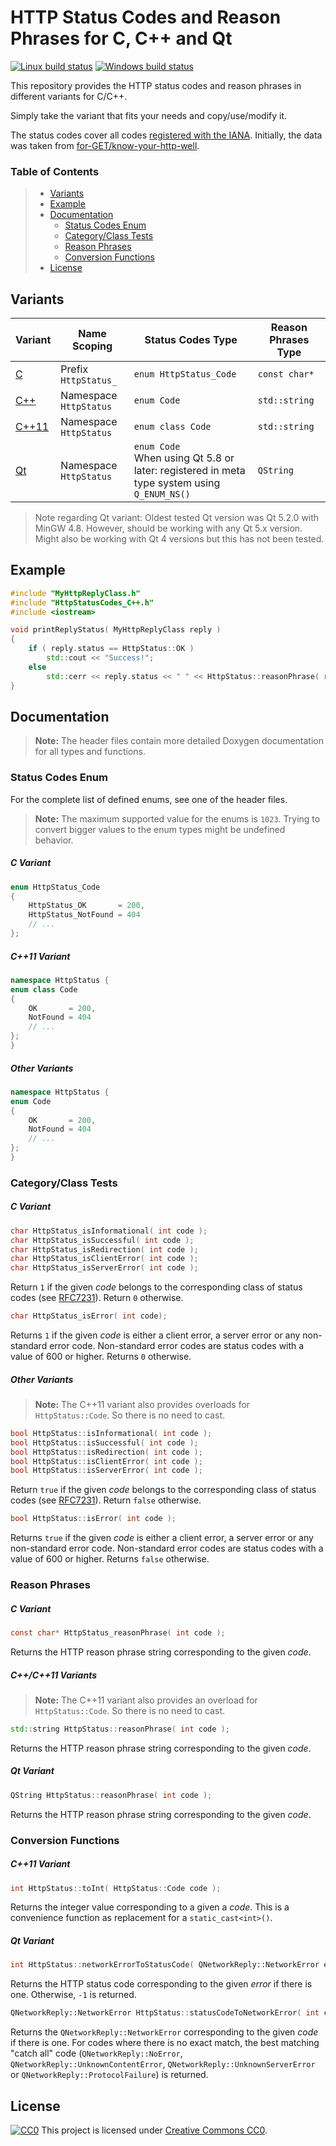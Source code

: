 # HTTP Status Codes and Reason Phrases for C, C++ and Qt #

[![Linux build status](https://github.com/j-ulrich/http-status-codes-cpp/actions/workflows/ci.yml/badge.svg)](https://github.com/j-ulrich/http-status-codes-cpp/actions/workflows/ci.yml)
[![Windows build status](https://ci.appveyor.com/api/projects/status/ijp196mjo0vsover/branch/main?svg=true)](https://ci.appveyor.com/project/j-ulrich/http-status-codes-cpp/branch/main)


This repository provides the HTTP status codes and reason phrases in different variants for C/C++.

Simply take the variant that fits your needs and copy/use/modify it.

The status codes cover all codes [registered with the IANA](https://www.iana.org/assignments/http-status-codes/http-status-codes.xhtml).
Initially, the data was taken from [for-GET/know-your-http-well](https://github.com/for-GET/know-your-http-well).


### Table of Contents ###

> - [Variants](#variants)
> - [Example](#example)
> - [Documentation](#documentation)
>   - [Status Codes Enum](#status-codes-enum)
>   - [Category/Class Tests](#categoryclass-tests)
>   - [Reason Phrases](#reason-phrases)
>   - [Conversion Functions](#conversion-functions)
> - [License](#license)



## Variants ##

| Variant                          | Name Scoping           | Status Codes Type                                                                              | Reason Phrases Type |
|----------------------------------|------------------------|------------------------------------------------------------------------------------------------|---------------------|
| [C](HttpStatusCodes_C.h)         | Prefix `HttpStatus_`   | `enum HttpStatus_Code`                                                                         | `const char*`       |
| [C++](HttpStatusCodes_C++.h)     | Namespace `HttpStatus` | `enum Code`                                                                                    | `std::string`       |
| [C++11](HttpStatusCodes_C++11.h) | Namespace `HttpStatus` | `enum class Code`                                                                              | `std::string`       |
| [Qt](HttpStatusCodes_Qt.h)       | Namespace `HttpStatus` | `enum Code`<br>When using Qt 5.8 or later: registered in meta type system using `Q_ENUM_NS()`  | `QString`           |


> Note regarding Qt variant: Oldest tested Qt version was Qt 5.2.0 with MinGW 4.8. However, should be working with any Qt 5.x version.
Might also be working with Qt 4 versions but this has not been tested.


## Example ##

```c++
#include "MyHttpReplyClass.h"
#include "HttpStatusCodes_C++.h"
#include <iostream>

void printReplyStatus( MyHttpReplyClass reply )
{
	if ( reply.status == HttpStatus::OK )
		std::cout << "Success!";
	else
		std::cerr << reply.status << " " << HttpStatus::reasonPhrase( reply.status );
}
```



## Documentation ##

> **Note:** The header files contain more detailed Doxygen documentation for all types and functions.

### Status Codes Enum ###

For the complete list of defined enums, see one of the header files.

> **Note:** The maximum supported value for the enums is `1023`. Trying to convert bigger values to the enum types
might be undefined behavior.

##### C Variant #####
```c
enum HttpStatus_Code
{
	HttpStatus_OK       = 200,
	HttpStatus_NotFound = 404
	// ...
};
```

##### C++11 Variant #####
```c++
namespace HttpStatus {
enum class Code
{
	OK       = 200,
	NotFound = 404
	// ...
};
}
```

##### Other Variants #####
```c++
namespace HttpStatus {
enum Code
{
	OK       = 200,
	NotFound = 404
	// ...
};
}
```


### Category/Class Tests ###

##### C Variant #####
```c
char HttpStatus_isInformational( int code );
char HttpStatus_isSuccessful( int code );
char HttpStatus_isRedirection( int code );
char HttpStatus_isClientError( int code );
char HttpStatus_isServerError( int code );
```
Return `1` if the given _code_ belongs to the corresponding class of status codes (see [RFC7231](https://tools.ietf.org/html/rfc7231#section-6)).
Return `0` otherwise.

```c
char HttpStatus_isError( int code);
```
Returns `1` if the given _code_ is either a client error, a server error or any non-standard error code.
Non-standard error codes are status codes with a value of 600 or higher.
Returns `0` otherwise.

##### Other Variants #####
> **Note:** The C++11 variant also provides overloads for `HttpStatus::Code`. So there is no need to cast.

```c++
bool HttpStatus::isInformational( int code );
bool HttpStatus::isSuccessful( int code );
bool HttpStatus::isRedirection( int code );
bool HttpStatus::isClientError( int code );
bool HttpStatus::isServerError( int code );
```
Return `true` if the given _code_ belongs to the corresponding class of status codes (see [RFC7231](https://tools.ietf.org/html/rfc7231#section-6)).
Return `false` otherwise.



```c++
bool HttpStatus::isError( int code );
```
Returns `true` if the given _code_ is either a client error, a server error or any non-standard error code.
Non-standard error codes are status codes with a value of 600 or higher.
Returns `false` otherwise.


### Reason Phrases ###

##### C Variant #####
```c
const char* HttpStatus_reasonPhrase( int code );
```
Returns the HTTP reason phrase string corresponding to the given _code_.

##### C++/C++11 Variants #####
> **Note:** The C++11 variant also provides an overload for `HttpStatus::Code`. So there is no need to cast.
```c++
std::string HttpStatus::reasonPhrase( int code );
```
Returns the HTTP reason phrase string corresponding to the given _code_.

##### Qt Variant #####
```c++
QString HttpStatus::reasonPhrase( int code );
```
Returns the HTTP reason phrase string corresponding to the given _code_.


### Conversion Functions ###

##### C++11 Variant #####
```c++
int HttpStatus::toInt( HttpStatus::Code code );
```
Returns the integer value corresponding to a given a _code_.
This is a convenience function as replacement for a `static_cast<int>()`.

##### Qt Variant #####
```c++
int HttpStatus::networkErrorToStatusCode( QNetworkReply::NetworkError error );
```
Returns the HTTP status code corresponding to the given _error_ if there is one.
Otherwise, `-1` is returned.

```c++
QNetworkReply::NetworkError HttpStatus::statusCodeToNetworkError( int code );
```
Returns the `QNetworkReply::NetworkError` corresponding to the given _code_ if there is one.
For codes where there is no exact match, the best matching "catch all" code (`QNetworkReply::NoError`,
`QNetworkReply::UnknownContentError`, `QNetworkReply::UnknownServerError` or `QNetworkReply::ProtocolFailure`)
is returned.



## License ##
[![CC0](https://licensebuttons.net/p/zero/1.0/80x15.png)](http://creativecommons.org/publicdomain/zero/1.0/)
This project is licensed under [Creative Commons CC0](LICENSE).
